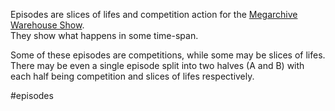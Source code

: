 Episodes are slices of lifes and competition action for the [Megarchive Warehouse Show](Megarchive%20Warehouse%20Show.md).  
They show what happens in some time-span.

Some of these episodes are competitions, while some may be slices of lifes. There may be even a single episode split into two halves (A and B) with each half being competition and slices of lifes respectively.

#episodes
